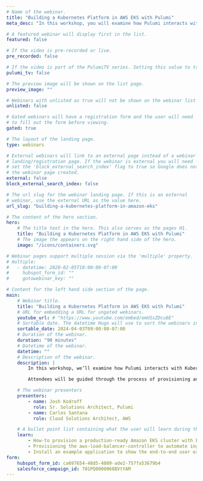 ```yaml
---
# Name of the webinar.
title: "Building a Kubernetes Platform in AWS EKS with Pulumi"
meta_desc: "In this workshop, you will examine how Pulumi interacts with Kubernetes, and build real-world examples of managing Amazon EKS clusters."

# A featured webinar will display first in the list.
featured: false

# If the video is pre-recorded or live.
pre_recorded: false

# If the video is part of the PulumiTV series. Setting this value to true will list the video in the "PulumiTV" section.
pulumi_tv: false

# The preview image will be shown on the list page.
preview_image: ""

# Webinars with unlisted as true will not be shown on the webinar list
unlisted: false

# Gated webinars will have a registration form and the user will need
# to fill out the form before viewing.
gated: true

# The layout of the landing page.
type: webinars

# External webinars will link to an external page instead of a webinar
# landing/registration page. If the webinar is external you will need
# set the 'block_external_search_index' flag to true so Google does not index
# the webinar page created.
external: false
block_external_search_index: false

# The url slug for the webinar landing page. If this is an external
# webinar, use the external URL as the value here.
url_slug: "building-a-kubernetes-platform-in-amazon-eks"

# The content of the hero section.
hero:
    # The title text in the hero. This also serves as the pages H1.
    title: "Building a Kubernetes Platform in AWS EKS with Pulumi"
    # The image the appears on the right hand side of the hero.
    image: "/icons/containers.svg"

# Webinar pages support multiple session via the 'multiple' property.
# multiple:
#   - datetime: 2020-02-05T10:00:00-07:00
#     hubspot_form_id: ""
#     gotowebinar_key: ""

# Content for the left hand side section of the page.
main:
    # Webinar title.
    title: "Building a Kubernetes Platform in AWS EKS with Pulumi"
    # URL for embedding a URL for ungated webinars.
    youtube_url: # "https://www.youtube.com/embed/emUSsZDcu6E"
    # Sortable date. The datetime Hugo will use to sort the webinars in date order.
    sortable_date: 2024-04-03T09:00:00-07:00
    # Duration of the webinar.
    duration: "90 minutes"
    # Datetime of the webinar.
    datetime: ""
    # Description of the webinar.
    description: |
        In this workshop, we’ll examine how Pulumi interacts with Kubernetes, and show real-world examples of managing Amazon EKS clusters. We’ll focus on building a user-friendly Kubernetes platform, installing software that makes Kubernetes easy to use for application developers.

        Attendees will be guided through the process of provisioning an Amazon EKS cluster and installing platform friendly software such as cert-manager and external-dns.

    # The webinar presenters
    presenters:
        - name: Josh Kodroff
          role: Sr. Solutions Architect, Pulumi
        - name: Carlos Santana
          role: Cloud Solutions Architect, AWS

    # A bullet point list containing what the user will learn during the webinar.
    learn:
        - How-to provision a production-ready Amazon EKS cluster with key features enabled using Pulumi
        - Provisioning the aws-load-balancer-controller to automate ingress creation
        - Install an example application to show the end-to-end user experience for users.
form:
    hubspot_form_id: ca697654-48d5-4809-ade2-757fa53679b4
    salesforce_campaign_id: 701PQ0000068BVtYAM
---
```

